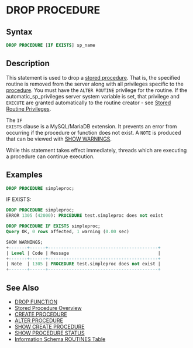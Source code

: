# DROP PROCEDURE

## Syntax

```sql
DROP PROCEDURE [IF EXISTS] sp_name
```

## Description

This statement is used to drop a [stored procedure](/programming-customizing-mariadb/stored-routines/stored-procedures). That is, the
specified routine is removed from the server along with all privileges specific to the [procedure](/sql-statements-structure/sql-statements/account-management-sql-commands/grant). You must have the `ALTER ROUTINE` privilege for the routine. If the <a undefined>automatic_sp_privileges</a> server system variable is set, that privilege and `EXECUTE` are granted automatically to the routine creator - see [Stored Routine Privileges](/programming-customizing-mariadb/stored-routines/stored-functions/stored-routine-privileges).

The <code class="highlight fixed" style="white-space:pre-wrap">IF EXISTS</code> clause is a MySQL/MariaDB extension.  It
prevents an error from occurring if the procedure or function does not exist. A
`NOTE` is produced that can be viewed with [SHOW WARNINGS](/sql-statements-structure/sql-statements/administrative-sql-statements/show/show-warnings).

While this statement takes effect immediately, threads which are executing a procedure can continue execution.

## Examples

```sql
DROP PROCEDURE simpleproc;
```

IF EXISTS:

```sql
DROP PROCEDURE simpleproc;
ERROR 1305 (42000): PROCEDURE test.simpleproc does not exist

DROP PROCEDURE IF EXISTS simpleproc;
Query OK, 0 rows affected, 1 warning (0.00 sec)

SHOW WARNINGS;
+-------+------+------------------------------------------+
| Level | Code | Message                                  |
+-------+------+------------------------------------------+
| Note  | 1305 | PROCEDURE test.simpleproc does not exist |
+-------+------+------------------------------------------+
```

## See Also

- [DROP FUNCTION](/programming-customizing-mariadb/stored-routines/stored-functions/drop-function)
- [Stored Procedure Overview](/programming-customizing-mariadb/stored-routines/stored-procedures/stored-procedure-overview)
- [CREATE PROCEDURE](/programming-customizing-mariadb/stored-routines/stored-procedures/create-procedure)
- [ALTER PROCEDURE](/programming-customizing-mariadb/stored-routines/stored-procedures/drop-procedure)
- [SHOW CREATE PROCEDURE](/sql-statements-structure/sql-statements/administrative-sql-statements/show/show-create-procedure)
- [SHOW PROCEDURE STATUS](/sql-statements-structure/sql-statements/administrative-sql-statements/show/show-procedure-status)
- [Information Schema ROUTINES Table](/sql-statements-structure/sql-statements/administrative-sql-statements/system-tables/information-schema/information-schema-tables/information-schema-routines-table)